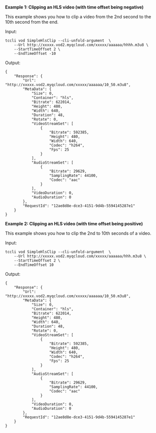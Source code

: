 **Example 1: Clipping an HLS video (with time offset being negative)**

This example shows you how to clip a video from the 2nd second to the 10th second from the end.

Input: 

```
tccli vod SimpleHlsClip --cli-unfold-argument  \
    --Url http://xxxxx.vod2.myqcloud.com/xxxxx/aaaaaa/hhhh.m3u8 \
    --StartTimeOffset 2 \
    --EndTimeOffset -10
```

Output: 
```
{
    "Response": {
        "Url": "http://xxxxx.vod2.myqcloud.com/xxxxx/aaaaaa/10_50.m3u8",
        "MetaData": {
            "Size": 0,
            "Container": "hls",
            "Bitrate": 622014,
            "Height": 480,
            "Width": 640,
            "Duration": 48,
            "Rotate": 0,
            "VideoStreamSet": [
                {
                    "Bitrate": 592385,
                    "Height": 480,
                    "Width": 640,
                    "Codec": "h264",
                    "Fps": 25
                }
            ],
            "AudioStreamSet": [
                {
                    "Bitrate": 29629,
                    "SamplingRate": 44100,
                    "Codec": "aac"
                }
            ],
            "VideoDuration": 0,
            "AudioDuration": 0
        },
        "RequestId": "12ae8d8e-dce3-4151-9d4b-5594145287e1"
    }
}
```

**Example 2: Clipping an HLS video (with time offset being positive)**

This example shows you how to clip the 2nd to 10th seconds of a video.

Input: 

```
tccli vod SimpleHlsClip --cli-unfold-argument  \
    --Url http://xxxxx.vod2.myqcloud.com/xxxxx/aaaaaa/hhh.m3u8 \
    --StartTimeOffset 2 \
    --EndTimeOffset 10
```

Output: 
```
{
    "Response": {
        "Url": "http://xxxxx.vod2.myqcloud.com/xxxxx/aaaaaa/10_50.m3u8",
        "MetaData": {
            "Size": 0,
            "Container": "hls",
            "Bitrate": 622014,
            "Height": 480,
            "Width": 640,
            "Duration": 48,
            "Rotate": 0,
            "VideoStreamSet": [
                {
                    "Bitrate": 592385,
                    "Height": 480,
                    "Width": 640,
                    "Codec": "h264",
                    "Fps": 25
                }
            ],
            "AudioStreamSet": [
                {
                    "Bitrate": 29629,
                    "SamplingRate": 44100,
                    "Codec": "aac"
                }
            ],
            "VideoDuration": 0,
            "AudioDuration": 0
        },
        "RequestId": "12ae8d8e-dce3-4151-9d4b-5594145287e1"
    }
}
```

